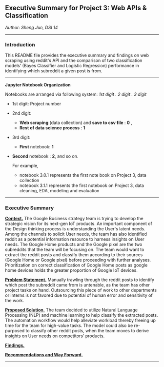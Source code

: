 
##  Executive Summary for Project 3: Web APIs & Classification

_Author: Sheng Jun, DSI 14_

---

### Introduction 

This README file provides the executive summary and findings on web scraping using reddit's API and the comparison of two classification models' (Bayes Classifier and Logistic Regression) performance in identifying which subreddit a given post is from. 

---

**Jupyter Notebook Organization**

Notebooks are arranged via following system: *1st digit . 2 digit . 3 digit*

- 1st digit: Project number

- 2nd digit: 

  - **Web scraping** (data collection) and **save to csv file** : **0** , 
  - **Rest of data science process** : **1**

- 3rd digit:  

  - **First** notebook: **1** 
- **Second** notebook : **2**, and so on.
  
  For example,
  
  - notebook 3.0.1 represents the first note book on Project 3, data collection
  - notebook 3.1.1 represents the first notebook on Project 3, data cleaning, EDA, modeling and evaluation

---

### Executive Summary
**<u>Context.</u>** The Google Business strategy team is trying to develop the strategic vision for its next-gen IoT products. An important component of the Design thinking process is understanding the User's latent needs. Among the channels to solicit User needs, the team has also identified reddit as a potential information resource to harness insights on User needs. The Google Home products and the Google pixel are the two subreddits that the team will be focusing on. The team would want to extract the reddit posts and classify them according to their sources (Google Home or Google pixel) before proceeding with further analyses. Prioritization on correct classification of Google Home posts as google home devices holds the greater proportion of Google IoT devices.

**<u>Problem Statement.</u>** Manually trawling through the reddit posts to identify which post the subreddit came from is untenable, as the team has other project tasks on hand. Outsourcing this piece of work to other departments or interns is not favored due to potential of human error and sensitivity of the work. 

**<u>Proposed Solution.</u>** The team decided to utilize Natural Language Processing (NLP) and machine learning to help classify the extracted posts. The automation workflow would help alleviate workload thereby freeing up time for the team for high-value tasks. The model could also be re-purposed to classify other reddit posts, when the team moves to derive insights on User needs on competitors' products.

**<u>Findings.</u>**

**<u>Recommendations and Way Forward.</u>**



---

